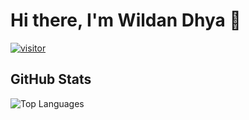 # Hi there, I'm Wildan Dhya 👋 

[![visitor](https://komarev.com/ghpvc/?username=wildandhya&color=blue&label=visitor)](https://github.com/wildandhya)

<!--START_SECTION:waka-->
<!--END_SECTION:waka-->

## GitHub Stats
![Top Languages](https://github-readme-stats.vercel.app/api/top-langs/?username=wildandhya&layout=compact&theme=dracula)











